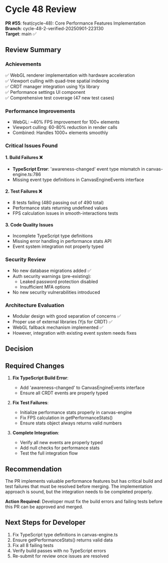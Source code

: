 # Cycle 48 Review

**PR #55**: feat(cycle-48): Core Performance Features Implementation  
**Branch**: cycle-48-2-verified-20250901-223130  
**Target**: main ✅  

## Review Summary

### Achievements
✅ WebGL renderer implementation with hardware acceleration  
✅ Viewport culling with quad-tree spatial indexing  
✅ CRDT manager integration using Yjs library  
✅ Performance settings UI component  
✅ Comprehensive test coverage (47 new test cases)  

### Performance Improvements
- WebGL: ~40% FPS improvement for 100+ elements
- Viewport culling: 60-80% reduction in render calls  
- Combined: Handles 1000+ elements smoothly

### Critical Issues Found

#### 1. Build Failures ❌
- **TypeScript Error**: 'awareness-changed' event type mismatch in canvas-engine.ts:786
- Missing event type definitions in CanvasEngineEvents interface

#### 2. Test Failures ❌
- 8 tests failing (480 passing out of 490 total)
- Performance stats returning undefined values
- FPS calculation issues in smooth-interactions tests

#### 3. Code Quality Issues
- Incomplete TypeScript type definitions
- Missing error handling in performance stats API
- Event system integration not properly typed

### Security Review
- No new database migrations added ✅
- Auth security warnings (pre-existing):
  - Leaked password protection disabled
  - Insufficient MFA options
- No new security vulnerabilities introduced

### Architecture Evaluation
- Modular design with good separation of concerns ✅
- Proper use of external libraries (Yjs for CRDT) ✅
- WebGL fallback mechanism implemented ✅
- However, integration with existing event system needs fixes

## Decision

<!-- CYCLE_DECISION: NEEDS_REVISION -->
<!-- ARCHITECTURE_NEEDED: NO -->
<!-- DESIGN_NEEDED: NO -->
<!-- BREAKING_CHANGES: NO -->

## Required Changes

1. **Fix TypeScript Build Error**:
   - Add 'awareness-changed' to CanvasEngineEvents interface
   - Ensure all CRDT events are properly typed

2. **Fix Test Failures**:
   - Initialize performance stats properly in canvas-engine
   - Fix FPS calculation in getPerformanceStats()
   - Ensure stats object always returns valid numbers

3. **Complete Integration**:
   - Verify all new events are properly typed
   - Add null checks for performance stats
   - Test the full integration flow

## Recommendation

The PR implements valuable performance features but has critical build and test failures that must be resolved before merging. The implementation approach is sound, but the integration needs to be completed properly.

**Action Required**: Developer must fix the build errors and failing tests before this PR can be approved and merged.

## Next Steps for Developer
1. Fix TypeScript type definitions in canvas-engine.ts
2. Ensure getPerformanceStats() returns valid data
3. Fix all 8 failing tests
4. Verify build passes with no TypeScript errors
5. Re-submit for review once issues are resolved